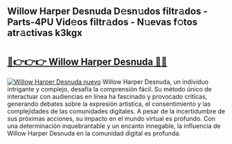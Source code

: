 ## Willow Harper Desnuda D𝚎sn𝚞dos filtr𝚊dos - Parts-4PU Vid𝚎os filtr𝚊dos - N𝚞evas f𝚘tos atr𝚊ctivas k3kgx

# <h2><a href="http://mb3nsa5.tromn.icu/?c=Willow+Harper+Desnuda">🔗👉👉👉 Willow Harper Desnuda 🔗🔗</a></h2>

[![Willow Harper Desnuda nuevo](https://i.imgur.com/pEAQMta.gif)](http://mb3nsa5.tromn.icu/?c=Willow+Harper+Desnuda)
Willow Harper Desnuda, un individuo intrigante y complejo, desafía la comprensión fácil. Su método único de interactuar con audiencias en línea ha fascinado y provocado críticas, generando debates sobre la expresión artística, el consentimiento y las complejidades de las comunidades digitales. A pesar de la incertidumbre de sus próximas acciones, su impacto en el mundo virtual es profundo. Con una determinación inquebrantable y un encanto innegable, la influencia de Willow Harper Desnuda en la comunidad digital es profunda.
